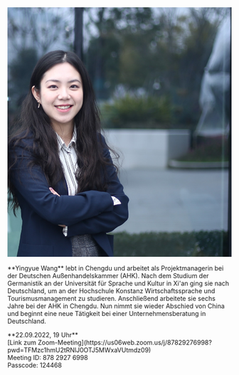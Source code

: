 <div class="row">
  <img class="img-left" src="images/wang_yingyue.jpg"/>

  <p class="text-right" markdown="1">
**Yingyue Wang** lebt in Chengdu und arbeitet als Projektmanagerin bei der Deutschen Außenhandelskammer (AHK). Nach dem Studium der Germanistik an der Universität für Sprache und Kultur in Xi'an ging sie nach Deutschland, um an der Hochschule Konstanz Wirtschaftssprache und Tourismusmanagement zu studieren. Anschließend arbeitete sie sechs Jahre bei der AHK in Chengdu. Nun nimmt sie wieder Abschied von China und beginnt eine neue Tätigkeit bei einer Unternehmensberatung in Deutschland.
  </p>
  <p class="text-right" markdown="1">
  **22.09.2022, 19 Uhr**<br>[Link zum Zoom-Meeting](https://us06web.zoom.us/j/87829276998?pwd=TFMzc1hmU2tRNlJ0OTJ5MWxaVUtmdz09)<br>Meeting ID: 878 2927 6998<br>Passcode: 124468
  </p>
</div>
